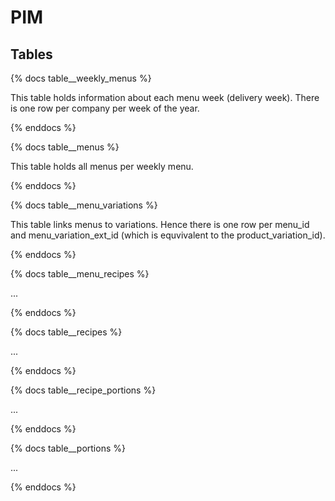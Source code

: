 # PIM

## Tables


{% docs table__weekly_menus %}

This table holds information about each menu week (delivery week). There is one row per company per week of the year. 

{% enddocs %}

{% docs table__menus %}

This table holds all menus per weekly menu.

{% enddocs %}

{% docs table__menu_variations %}

This table links menus to variations. Hence there is one row per menu_id and menu_variation_ext_id (which is equvivalent to the product_variation_id).

{% enddocs %}

{% docs table__menu_recipes %}

...

{% enddocs %}

{% docs table__recipes %}

...

{% enddocs %}

{% docs table__recipe_portions %}

...

{% enddocs %}

{% docs table__portions %}

...

{% enddocs %}
